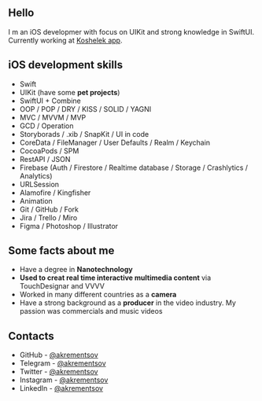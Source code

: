 ## Hello
I m an iOS developmer with focus on UIKit and strong knowledge in SwiftUI. Currently working at [Koshelek app](https://koshelek.app).

## iOS development skills
- Swift
- UIKit (have some **pet projects**)
- SwiftUI + Combine
- OOP / POP / DRY / KISS / SOLID / YAGNI
- MVC / MVVM / MVP
- GCD / Operation
- Storyborads / .xib / SnapKit / UI in code
- CoreData / FileManager / User Defaults / Realm / Keychain
- CocoaPods / SPM
- RestAPI / JSON
- Firebase (Auth / Firestore / Realtime database / Storage / Crashlytics / Analytics)
- URLSession
- Alamofire / Kingfisher
- Animation
- Git / GitHub / Fork
- Jira / Trello / Miro
- Figma / Photoshop / Illustrator

## Some facts about me
- Have a degree in **Nanotechnology**
- **Used to creat real time interactive multimedia content** via TouchDesignar and VVVV
- Worked in many different countries as a **camera**
- Have a strong background as a **producer** in the video industry. My passion was commercials and music videos

## Contacts
- GitHub - [@akrementsov](https://github.com/akrementsov)
- Telegram - [@akrementsov](https://t.me/akrementsov)
- Twitter - [@akrementsov](https://twitter.com/akrementsov/)
- Instagram - [@akrementsov](https://instagram.com/akrementsov)
- LinkedIn - [@akrementsov](https://www.linkedin.com/in/akrementsov)
